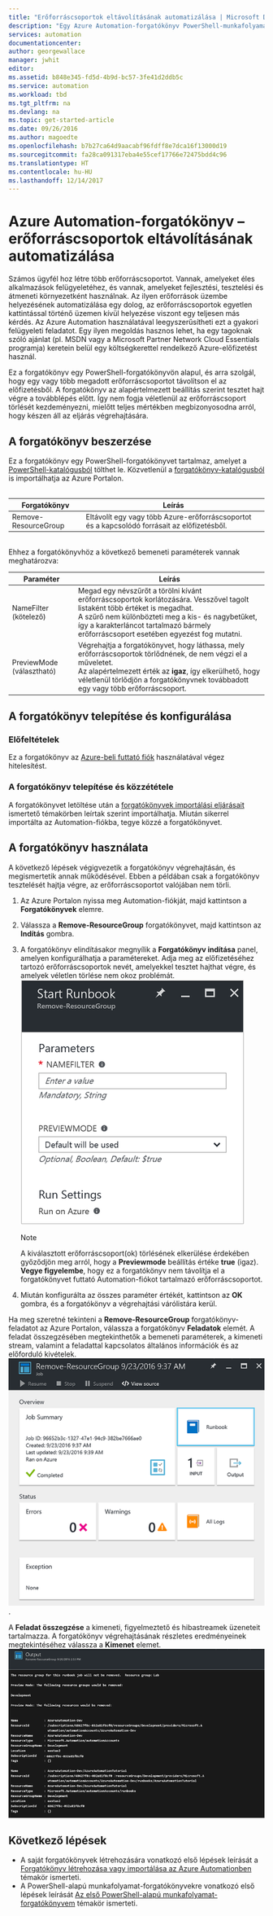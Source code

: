 ```yaml
---
title: "Erőforráscsoportok eltávolításának automatizálása | Microsoft Docs"
description: "Egy Azure Automation-forgatókönyv PowerShell-munkafolyamati verziója, amely az előfizetéséhez tartozó összes erőforráscsoport eltávolítására szolgáló forgatókönyveket tartalmaz."
services: automation
documentationcenter: 
author: georgewallace
manager: jwhit
editor: 
ms.assetid: b848e345-fd5d-4b9d-bc57-3fe41d2ddb5c
ms.service: automation
ms.workload: tbd
ms.tgt_pltfrm: na
ms.devlang: na
ms.topic: get-started-article
ms.date: 09/26/2016
ms.author: magoedte
ms.openlocfilehash: b7b27ca64d9aacabf96fdff8e7dca16f13000d19
ms.sourcegitcommit: fa28ca091317eba4e55cef17766e72475bdd4c96
ms.translationtype: HT
ms.contentlocale: hu-HU
ms.lasthandoff: 12/14/2017
---
```

# <a name="azure-automation-scenario---automate-removal-of-resource-groups"></a>Azure Automation-forgatókönyv – erőforráscsoportok eltávolításának automatizálása
Számos ügyfél hoz létre több erőforráscsoportot. Vannak, amelyeket éles alkalmazások felügyeletéhez, és vannak, amelyeket fejlesztési, tesztelési és átmeneti környezetként használnak. Az ilyen erőforrások üzembe helyezésének automatizálása egy dolog, az erőforráscsoportok egyetlen kattintással történő üzemen kívül helyezése viszont egy teljesen más kérdés. Az Azure Automation használatával leegyszerűsítheti ezt a gyakori felügyeleti feladatot. Egy ilyen megoldás hasznos lehet, ha egy tagoknak szóló ajánlat (pl. MSDN vagy a Microsoft Partner Network Cloud Essentials programja) keretein belül egy költségkerettel rendelkező Azure-előfizetést használ.

Ez a forgatókönyv egy PowerShell-forgatókönyvön alapul, és arra szolgál, hogy egy vagy több megadott erőforráscsoportot távolítson el az előfizetésből. A forgatókönyv az alapértelmezett beállítás szerint tesztet hajt végre a továbblépés előtt. Így nem fogja véletlenül az erőforráscsoport törlését kezdeményezni, mielőtt teljes mértékben megbizonyosodna arról, hogy készen áll az eljárás végrehajtására.   

## <a name="getting-the-scenario"></a>A forgatókönyv beszerzése
Ez a forgatókönyv egy PowerShell-forgatókönyvet tartalmaz, amelyet a [PowerShell-katalógusból](https://www.powershellgallery.com/packages/Remove-ResourceGroup/1.0/DisplayScript) tölthet le. Közvetlenül a [forgatókönyv-katalógusból](automation-runbook-gallery.md) is importálhatja az Azure Portalon.<br><br>

| Forgatókönyv | Leírás |
| --- | --- |
| Remove-ResourceGroup |Eltávolít egy vagy több Azure-erőforráscsoportot és a kapcsolódó forrásait az előfizetésből. |

<br>
Ehhez a forgatókönyvhöz a következő bemeneti paraméterek vannak meghatározva:

| Paraméter | Leírás |
| --- | --- |
| NameFilter (kötelező) |Megad egy névszűrőt a törölni kívánt erőforráscsoportok korlátozására. Vesszővel tagolt listaként több értéket is megadhat.<br>A szűrő nem különbözteti meg a kis- és nagybetűket, így a karakterláncot tartalmazó bármely erőforráscsoport esetében egyezést fog mutatni. |
| PreviewMode (választható) |Végrehajtja a forgatókönyvet, hogy láthassa, mely erőforráscsoportok törlődnének, de nem végzi el a műveletet.<br>Az alapértelmezett érték az **igaz**, így elkerülhető, hogy véletlenül törlődjön a forgatókönyvnek továbbadott egy vagy több erőforráscsoport. |

## <a name="install-and-configure-this-scenario"></a>A forgatókönyv telepítése és konfigurálása
### <a name="prerequisites"></a>Előfeltételek
Ez a forgatókönyv az [Azure-beli futtató fiók](automation-sec-configure-azure-runas-account.md) használatával végez hitelesítést.    

### <a name="install-and-publish-the-runbooks"></a>A forgatókönyv telepítése és közzététele
A forgatókönyvet letöltése után a [forgatókönyvek importálási eljárásait](automation-creating-importing-runbook.md#importing-a-runbook-from-a-file-into-azure-automation) ismertető témakörben leírtak szerint importálhatja. Miután sikerrel importálta az Automation-fiókba, tegye közzé a forgatókönyvet.

## <a name="using-the-runbook"></a>A forgatókönyv használata
A következő lépések végigvezetik a forgatókönyv végrehajtásán, és megismertetik annak működésével. Ebben a példában csak a forgatókönyv tesztelését hajtja végre, az erőforráscsoportot valójában nem törli.  

1. Az Azure Portalon nyissa meg Automation-fiókját, majd kattintson a **Forgatókönyvek** elemre.
2. Válassza a **Remove-ResourceGroup** forgatókönyvet, majd kattintson az **Indítás** gombra.
3. A forgatókönyv elindításakor megnyílik a **Forgatókönyv indítása** panel, amelyen konfigurálhatja a paramétereket. Adja meg az előfizetéséhez tartozó erőforráscsoportok nevét, amelyekkel tesztet hajthat végre, és amelyek véletlen törlése nem okoz problémát.<br> ![A Remove-ResouceGroup paraméterei](media/automation-scenario-remove-resourcegroup/remove-resourcegroup-input-parameters.png)

   > [!NOTE]
   > A kiválasztott erőforráscsoport(ok) törlésének elkerülése érdekében győződjön meg arról, hogy a **Previewmode** beállítás értéke **true** (igaz).  **Vegye figyelembe**, hogy ez a forgatókönyv nem távolítja el a forgatókönyvet futtató Automation-fiókot tartalmazó erőforráscsoportot.  
   >
   >
4. Miután konfigurálta az összes paraméter értékét, kattintson az **OK** gombra, és a forgatókönyv a végrehajtási várólistára kerül.  

Ha meg szeretné tekinteni a **Remove-ResourceGroup** forgatókönyv-feladatot az Azure Portalon, válassza a forgatókönyv **Feladatok** elemét. A feladat összegzésében megtekinthetők a bemeneti paraméterek, a kimeneti stream, valamint a feladattal kapcsolatos általános információk és az előforduló kivételek.<br> ![A Remove-ResourceGroup forgatókönyv-feladat állapota](media/automation-scenario-remove-resourcegroup/remove-resourcegroup-runbook-job-status.png).

A **Feladat összegzése** a kimeneti, figyelmeztető és hibastreamek üzeneteit tartalmazza. A forgatókönyv végrehajtásának részletes eredményeinek megtekintéséhez válassza a **Kimenet** elemet.<br> ![A Remove-ResourceGroup forgatókönyv kimeneti eredményei](media/automation-scenario-remove-resourcegroup/remove-resourcegroup-runbook-job-output.png)

## <a name="next-steps"></a>Következő lépések
* A saját forgatókönyvek létrehozására vonatkozó első lépések leírását a [Forgatókönyv létrehozása vagy importálása az Azure Automationben](automation-creating-importing-runbook.md) témakör ismerteti.
* A PowerShell-alapú munkafolyamat-forgatókönyvekre vonatkozó első lépések leírását [Az első PowerShell-alapú munkafolyamat-forgatókönyvem](automation-first-runbook-textual.md) témakör ismerteti.
